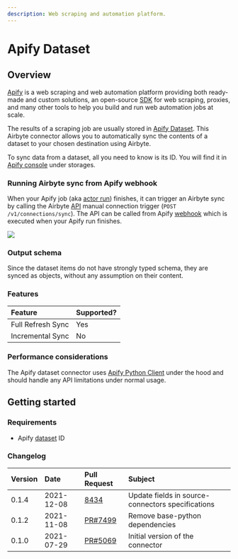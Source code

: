 ```yaml
---
description: Web scraping and automation platform.
---
```


# Apify Dataset

## Overview

[Apify](https://www.apify.com) is a web scraping and web automation platform providing both ready-made and custom solutions, an open-source [SDK](https://sdk.apify.com/) for web scraping, proxies, and many other tools to help you build and run web automation jobs at scale.

The results of a scraping job are usually stored in [Apify Dataset](https://docs.apify.com/storage/dataset). This Airbyte connector allows you to automatically sync the contents of a dataset to your chosen destination using Airbyte.

To sync data from a dataset, all you need to know is its ID. You will find it in [Apify console](https://my.apify.com/) under storages.

### Running Airbyte sync from Apify webhook

When your Apify job \(aka [actor run](https://docs.apify.com/actors/running)\) finishes, it can trigger an Airbyte sync by calling the Airbyte [API](https://airbyte-public-api-docs.s3.us-east-2.amazonaws.com/rapidoc-api-docs.html#post-/v1/connections/sync) manual connection trigger \(`POST /v1/connections/sync`\). The API can be called from Apify [webhook](https://docs.apify.com/webhooks) which is executed when your Apify run finishes.

![](../../.gitbook/assets/apify_trigger_airbyte_connection.png)

### Output schema

Since the dataset items do not have strongly typed schema, they are synced as objects, without any assumption on their content.

### Features

| Feature | Supported? |
| :--- | :--- |
| Full Refresh Sync | Yes |
| Incremental Sync | No |

### Performance considerations

The Apify dataset connector uses [Apify Python Client](https://docs.apify.com/apify-client-python) under the hood and should handle any API limitations under normal usage.

## Getting started

### Requirements

* Apify [dataset](https://docs.apify.com/storage/dataset) ID

### Changelog

| Version | Date | Pull Request | Subject |
| :--- | :--- | :--- | :--- |
| 0.1.4 | 2021-12-08 | [8434](https://github.com/airbytehq/airbyte/pull/8434)     | Update fields in source-connectors specifications |
| 0.1.2 | 2021-11-08 | [PR\#7499](https://github.com/airbytehq/airbyte/pull/7499) | Remove base-python dependencies |
| 0.1.0 | 2021-07-29 | [PR\#5069](https://github.com/airbytehq/airbyte/pull/5069) | Initial version of the connector |

